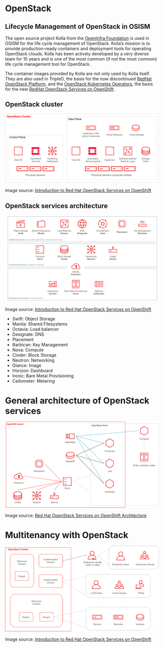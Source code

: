 # OpenStack

## Lifecycle Management of OpenStack in OSISM

The open source project Kolla from the [OpenInfra Foundation](https://openinfra.dev) is
used in OSISM for the life cycle management of OpenStack. Kolla’s mission is to provide
production-ready containers and deployment tools for operating OpenStack clouds. Kolla has
been actively developed by a very diverse team for 10 years and is one of the most common
(if not the most common) life cycle management tool for OpenStack.

The container images provided by Kolla are not only used by Kolla itself. They are also used
in TripleO, the basis for the now discontinued
[RedHat OpenStack Platform](https://www.redhat.com/en/technologies/linux-platforms/openstack-platform),
and the [OpenStack Kubernetes Operators](https://github.com/openstack-k8s-operators),
the basis for the new
[RedHat OpenStack Services on OpenShift](https://www.redhat.com/en/blog/red-hat-openstack-services-openshift-next-generation-red-hat-openstack-platform).

## OpenStack cluster

![OpenStack cluster](./images/s1-rhoso-lecture-fig-1.svg)

Image source: [Introduction to Red Hat OpenStack Services on OpenShift](https://redhatquickcourses.github.io/rhoso-intro/rhoso-intro/1/ch1-intro/s1-rhoso-lecture.html)

## OpenStack services architecture

![OpenStack Services Architecture](./images/s1-fundamental-lecture-fig-1.svg)

Image source: [Introduction to Red Hat OpenStack Services on OpenShift](https://redhatquickcourses.github.io/rhoso-intro/rhoso-intro/1/ch2-services/s1-fundamental-lecture.html)

* Swift: Object Storage
* Manila: Shared Filesystems
* Octavia: Load balancer
* Designate: DNS
* Placement
* Barbican: Key Management
* Nova: Compute
* Cinder: Block Storage
* Neutron: Networking
* Glance: Image
* Horizon: Dashboard
* Ironic: Bare Metal Provisioning
* Ceilometer: Metering

# General architecture of OpenStack services

![General Architecture of OpenStack Services](./images/s6-services-lecture-fig-1.svg)

Image source: [Red Hat OpenStack Services on OpenShift Architecture](https://redhatquickcourses.github.io/rhoso-arch/rhoso-arch/1/ch1-architecture/s6-services-lecture.html)

# Multitenancy with OpenStack

![Multitenancy with OpenStack](./images/s1-domains-projects-lecture-fig-1.svg)

Image source: [Introduction to Red Hat OpenStack Services on OpenShift](https://redhatquickcourses.github.io/rhoso-intro/rhoso-intro/1/ch3-multitenancy/s1-domains-projects-lecture.html)
